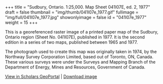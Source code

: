 +++
title = "Sudbury, Ontario. 1:25,000. Map Sheet 041I07E, ed. 2, 1977"
draft = false
thumbnail = "img/thumb/041I07e_1977.gif"
fullimage = "img/full/041I07e_1977.jpg"
showonlyimage = false
id = "041I07e_1977"
weight = 15
+++

This is a georeferenced raster image of a printed paper map of the Sudbury, Ontario region (Sheet No. 041I07E), published in 1977. It is the second edition in a series of two maps, published between 1965 and 1977.

<!--more-->

The photograph used to create this map was originally taken in 1974, by the Northway Survey Corporation Limited, based out of Toronto, ON, Canada. These various surveys were under the Surveys and Mapping Branch of the Department of Energy, Mines and Resources, Government of Canada.

[View in Scholars GeoPortal](http://geo.scholarsportal.info/#r/details/_uri@=HTDP25K041I07e_1977TIFF&_add:true) | [Download image](https://ocul.on.ca/topomaps/map-images/HTDP25K041I07e_1977TIFF.jpg)
